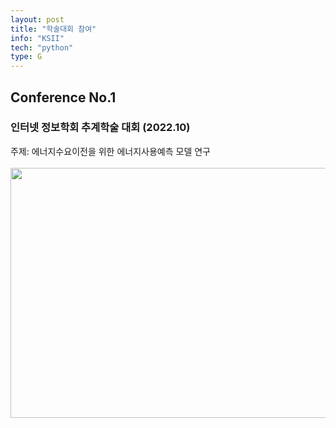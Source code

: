```yaml
---
layout: post
title: "학술대회 참여"
info: "KSII"
tech: "python"
type: G
---
```


## Conference No.1
### 인터넷 정보학회 추계학술 대회 (2022.10)
주제: 에너지수요이전을 위한 에너지사용예측 모델 연구<br/>
<br/> 
<img src = "https://github.com/kjhwan98/kjhwan98.github.io/assets/104756502/092c8968-a493-4345-9e99-db8feeba7891" width="600" height="400"/>


